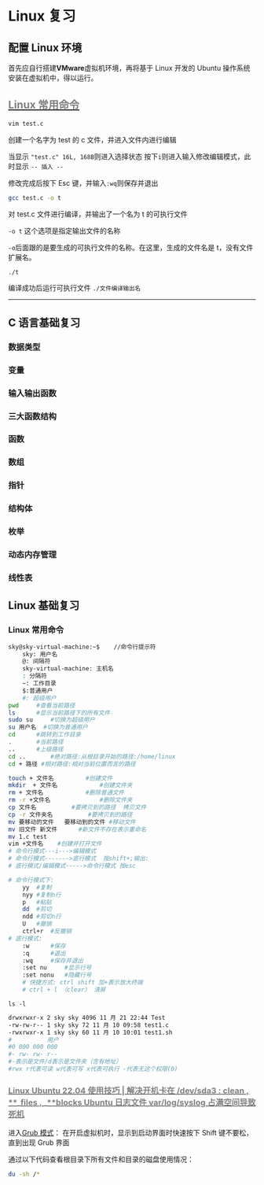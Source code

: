 # Linux 复习

## 配置 Linux 环境

首先应自行搭建**VMware**虚拟机环境，再将基于 Linux 开发的 Ubuntu 操作系统安装在虚拟机中，得以运行。

<!-- 如何给显示中的代码添加行号？ -->
<!-- ```的用法 -->
<!-- 注释快捷键：ctrl + / -->

<!-- 在需要输入Linux命令时则需要bash -->
<!-- 但在输出时并不会有颜色变化，因为本来就没有颜色变化 -->

## [<font color = "grey">Linux 常用命令</font>](https://blog.csdn.net/wzk4869/article/details/132855372)

```bash
vim test.c
```

创建一个名字为 test 的 c 文件，并进入文件内进行编辑

当显示
`"test.c" 16L, 168B`则进入选择状态
按下`i`则进入输入修改编辑模式，此时显示
`-- 插入 --`

修改完成后按下 Esc 键，并输入`:wq`则保存并退出

```bash
gcc test.c -o t
```

对 test.c 文件进行编译，并输出了一个名为 t 的可执行文件

`-o t` 这个选项是指定输出文件的名称

`-o`后面跟的是要生成的可执行文件的名称。在这里，生成的文件名是 t，没有文件扩展名。

```bash
./t
```

编译成功后运行可执行文件 `./文件编译输出名`

---

## C 语言基础复习

### 数据类型

### 变量

### 输入输出函数

### 三大函数结构

### 函数

### 数组

### 指针

### 结构体

### 枚举

### 动态内存管理

### 线性表

<!-- 在 Linux 环境下编写 c 代码:

```c {.line-numbers}
#include <stdio.h>
int main() {
	int h = 0;
	while (h < 4) {

		int a = 1;v

		while (a <= (2 * h + 1)) {
			printf("*");
			a += 1;
		}
		h += 1;
		printf("\n");
	}
}
``` -->

## Linux 基础复习

### Linux 常用命令

```bash
sky@sky-virtual-machine:~$    //命令行提示符
	sky: 用户名
	@: 间隔符
	sky-virtual-machine: 主机名
	: 分隔符
	~: 工作目录
	$:普通用户
	#: 超级用户
pwd		#查看当前路径
ls		#显示当前路径下的所有文件
sudo su		#切换为超级用户
su 用户名	#切换为普通用户
cd 		#跳转到工作目录
.  		#当前路径
..		#上级路径
cd ..		#绝对路径:从根目录开始的路径:/home/linux
cd + 路径	#相对路径:相对当前位置而言的路径

touch + 文件名			#创建文件
mkdir  + 文件名			#创建文件夹
rm + 文件名  			#删除普通文件
rm -r +文件名  			#删除文件夹
cp 文件名 			#要拷贝到的路径  拷贝文件
cp -r 文件夹名 			#要拷贝到的路径
mv 要移动的文件	要移动到的文件	#移动文件
mv 旧文件 新文件 		#新文件不存在表示重命名
mv 1.c test
vim +文件名   	#创建并打开文件
# 命令行模式---i--->编辑模式
# 命令行模式------->底行模式  按shift+;输出:
# 底行模式/编辑模式----->命令行模式 按esc

# 命令行模式下:
	yy	#复制
	nyy	#复制n行
	p	#粘贴
	dd	#剪切
	ndd	#剪切n行
	U	#撤销
	ctrl+r	#反撤销
# 底行模式:
	:w		#保存
	:q		#退出
	:wq		#保存并退出
	:set nu		#显示行号
	:set nonu	#隐藏行号
	# 快捷方式: ctrl shift 加+表示放大终端
	# ctrl + l （clear） 清屏
```

`ls -l`

```bash
drwxrwxr-x 2 sky sky 4096 11 月 21 22:44 Test
-rw-rw-r-- 1 sky sky 72 11 月 10 09:58 test1.c
-rwxrwxr-x 1 sky sky 60 11 月 10 10:01 test1.sh
#          用户
#0 000 000 000
#- rw- rw- r--
#-表示是文件/d表示是文件夹（含有地址）
#rwx r代表可读 w代表可写 x代表可执行 -代表无这个权限(0)
```

### [<font color = "grey">Linux Ubuntu 22.04 使用技巧 | 解决开机卡在 /dev/sda3 : clean , **_files , _**blocks Ubuntu 日志文件 var/log/syslog 占满空间导致死机</font>](https://blog.csdn.net/zhangqian_shai/article/details/123948452)

进入[Grub 模式](https://blog.csdn.net/SunshineLiy/article/details/134372529)：
在开启虚拟机时，显示到启动界面时快速按下 Shift 键不要松，直到出现 Grub 界面

通过以下代码查看根目录下所有文件和目录的磁盘使用情况：

```bash
du -sh /*
```
